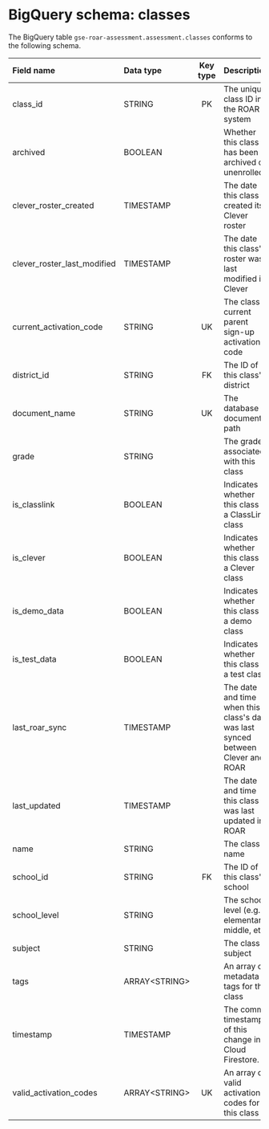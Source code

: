# BigQuery schema: classes

The BigQuery table `gse-roar-assessment.assessment.classes` conforms to the following schema.

| Field name                  | Data type      | Key type | Description                                                                      |
| :-------------------------- | :------------- | :------: | :------------------------------------------------------------------------------- |
| class_id                    | STRING         |    PK    | The unique class ID in the ROAR system                                           |
| archived                    | BOOLEAN        |          | Whether this class has been archived or unenrolled                               |
| clever_roster_created       | TIMESTAMP      |          | The date this class created its Clever roster                                    |
| clever_roster_last_modified | TIMESTAMP      |          | The date this class's roster was last modified in Clever                         |
| current_activation_code     | STRING         |    UK    | The class's current parent sign-up activation code                               |
| district_id                 | STRING         |    FK    | The ID of this class's district                                                  |
| document_name               | STRING         |    UK    | The database document path                                                       |
| grade                       | STRING         |          | The grade associated with this class                                             |
| is_classlink                | BOOLEAN        |          | Indicates whether this class is a ClassLink class                                |
| is_clever                   | BOOLEAN        |          | Indicates whether this class is a Clever class                                   |
| is_demo_data                | BOOLEAN        |          | Indicates whether this class is a demo class                                     |
| is_test_data                | BOOLEAN        |          | Indicates whether this class is a test class                                     |
| last_roar_sync              | TIMESTAMP      |          | The date and time when this class's data was last synced between Clever and ROAR |
| last_updated                | TIMESTAMP      |          | The date and time this class was last updated in ROAR                            |
| name                        | STRING         |          | The class name                                                                   |
| school_id                   | STRING         |    FK    | The ID of this class's school                                                    |
| school_level                | STRING         |          | The school level (e.g., elementary, middle, etc)                                 |
| subject                     | STRING         |          | The class subject                                                                |
| tags                        | ARRAY\<STRING> |          | An array of metadata tags for this class                                         |
| timestamp                   | TIMESTAMP      |          | The commit timestamp of this change in Cloud Firestore.                          |
| valid_activation_codes      | ARRAY\<STRING> |    UK    | An array of valid activation codes for this class                                |
